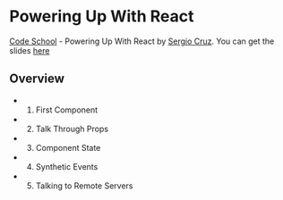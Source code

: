 # Powering Up With React

[Code School](http://www.codeschool.com) - Powering Up With React by [Sergio Cruz](https://twitter.com/@hashtagserg). 
You can get the slides [here](http://courseware.codeschool.com/powering-up-with-react/CodeSchool-PoweringUpWithReact.pdf)

## Overview

 - 1. First Component
 - 2. Talk Through Props
 - 3. Component State
 - 4. Synthetic Events
 - 5. Talking to Remote Servers